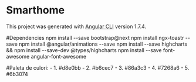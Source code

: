 # Smarthome

This project was generated with [Angular CLI](https://github.com/angular/angular-cli) version 1.7.4.

#Dependencies
    npm install --save bootstrap@next
    npm install ngx-toastr --save
    npm install @angular/animations --save
	npm install --save highcharts && npm install --save-dev @types/highcharts
	npm install --save font-awesome angular-font-awesome
	
#Paleta de culori:
	- 1. #d8e0bb
	- 2. #b6cec7
	- 3. #86a3c3
	- 4. #7268a6
	- 5. #6b3074
	
	